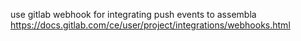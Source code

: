 
use gitlab webhook for integrating push events to assembla  
https://docs.gitlab.com/ce/user/project/integrations/webhooks.html




